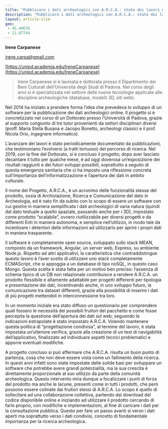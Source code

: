 ```yaml
---
title: "Pubblicare i dati archeologici con A.R.C.A.: stato dei lavori e prospettive future"
description: "Pubblicare i dati archeologici con A.R.C.A.: stato dei lavori e prospettive future"
layout: article-slim
geo:
 - 45.40676
 - 11.87744
---
```


**Irene Carpanese**

[irene.carpa@gmail.com](mailto:irene.carpa@gmail.com)

[https://unipd.academia.edu/IreneCarpanese](https://unipd.academia.edu/IreneCarpanese)

> Irene Carpanese si è laureata e dottorata presso il Dipartimento dei Beni Culturali dell’Università degli Studi di Padova. Nel corso degli anni si è specializzata nel settore delle nuove tecnologie applicate alle discipline archeologiche (database, modelli 3D, siti web).

Nel 2014 ha iniziato a prendere forma l’idea che prevedeva lo sviluppo di un software per la pubblicazione dei dati archeologici online. Il progetto si è concretizzato nel corso di un Dottorato presso l’Università di Padova, grazie al supporto congiunto di tre tutor provenienti da settori disciplinari diversi (proff. Maria Stella Busana e Jacopo Bonetto, archeologi classici e il prof. Nicola Orio, ingegnere informatico).

L’avanzare dei lavori è stato periodicamente documentato da pubblicazioni, che testimoniano l’evolversi (a tratti tortuoso) del percorso di ricerca. Nel 2019, con la fine del Dottorato, si è concluso il progetto; dopo aver lasciato decantare il tutto per qualche mese, è ad oggi doverosa un’esposizione dei risultati raggiunti e dei futuri sviluppi possibili, soprattutto a seguito di questa emergenza sanitaria che ci ha imposto una riflessione concreta sull’importanza dell’informatizzazione e l’apertura dei dati in ambito culturale.

Il nome del Progetto, A.R.C.A., è un acronimo delle funzionalità stesse del prodotto, ossia di Archiviazione, Ricerca e Comunicazione del dato in Archeologia, ed è nato fin da subito con lo scopo di essere un software con cui gestire in maniera semplificata i dati archeologici di varia natura (quindi dal dato testuale a quello spaziale, passando anche per i 3D), impostato come prodotto “scalabile”, ovvero riutilizzabile per diversi progetti e da differenti Enti in maniera autonoma, e semplice nell’utilizzo, in modo tale da incentivare i detentori delle informazioni ad utilizzarlo per aprire i propri dati in maniera trasparente.

Il software è completamente open source, sviluppato sullo stack MEAN, composto da un framework, Angular, un server web, Express, su ambiente Node.js. Rispetto ad altri applicativi, la caratteristica che contraddistingue questo lavoro è l’aver scelto di utilizzare uno stack completamente ECMAScript, che si appoggia a un database di tipo noSQL, in questo caso Mongo. Questa scelta è stata fatta per un motivo ben preciso: l’assenza di schema tipico di un DB non relazionale contribuisce a rendere A.R.C.A. un prodotto flessibile e altamente adattabile per progetti differenti per tipologia e presentazione dei dati, incentivando anche, in uno sviluppo futuro, la comunicazione tra dataset differenti, grazie alla possibilità di inserire i dati di più progetti mettendoli in interconnessione tra loro.

In un momento iniziale era stato diffuso un questionario per comprendere quali fossero le necessità dei possibili fruitori del pacchetto e come fosse percepita la questione dell’apertura dei dati sul web; seguendo le indicazioni estrapolate è stato impostato A.R.C.A. Volendo mantenere questa politica di “progettazione condivisa”, al termine del lavoro, è stata impostata un’ulteriore verifica, grazie alla creazione di un test di navigabilità dell’applicativo, finalizzato ad individuare aspetti tecnici problematici e apporre eventuali modifiche.

A progetto concluso si può affermare che A.R.C.A. risulta un buon punto di partenza, cosa che non deve essere vista come un fallimento della ricerca. In questi anni infatti sono state impostate delle solide basi per sviluppare un software che potrebbe avere grandi potenzialità, ma la sua crescita è direttamente proporzionale al suo utilizzo da parte della comunità archeologica. Questo intervento mira dunque a focalizzare i punti di forza del prodotto ma anche le lacune, presenti come in tutti i prodotti, che però possono essere colmate dai fruitori stessi di A.R.C.A. Lo scopo è quello di sollecitare ad una collaborazione collettiva, partendo dal download del codice disponibile online e iniziando ad utilizzare il prodotto cercando di farlo proprio, con modifiche e implementazioni, al fine di caricare i dati per la consultazione pubblica. Questo per fare un passo avanti sì verso i dati aperti ma soprattutto verso i dati condivisi, concetto di fondamentale importanza per la ricerca archeologica.
